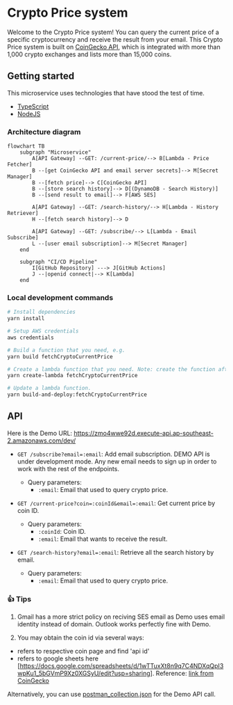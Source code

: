 # Crypto Price system

Welcome to the Crypto Price system! You can query the current price of a specific cryptocurrency and receive the result from your email.
This Crypto Price system is built on [CoinGecko API](https://docs.coingecko.com/v3.0.1/reference/introduction), which is integrated with more than 1,000 crypto exchanges and lists more than 15,000 coins.

## Getting started

This microservice uses technologies that have stood the test of time.

- [TypeScript](https://www.typescriptlang.org/)
- [NodeJS](https://docs.nestjs.com/)

### Architecture diagram

```mermaid
flowchart TB
    subgraph "Microservice"
        A[API Gateway] --GET: /current-price/--> B[Lambda - Price Fetcher]
        B --[get CoinGecko API and email server secrets]--> M[Secret Manager]
        B --[fetch price]--> C[CoinGecko API]
        B --[store search history]--> D[(DynamoDB - Search History)]
        B --[send result to email]--> F[AWS SES]

        A[API Gateway] --GET: /search-history/--> H[Lambda - History Retriever]
        H --[fetch search history]--> D

        A[API Gateway] --GET: /subscribe/--> L[Lambda - Email Subscribe]
        L --[user email subscription]--> M[Secret Manager]
    end

    subgraph "CI/CD Pipeline"
        I[GitHub Repository] ---> J[GitHub Actions]
        J --|openid connect|--> K[Lambda]
    end
```

### Local development commands

```bash
# Install dependencies
yarn install

# Setup AWS credentials
aws credentials

# Build a function that you need, e.g.
yarn build fetchCryptoCurrentPrice

# Create a lambda function that you need. Note: create the function after the build step.
yarn create-lambda fetchCryptoCurrentPrice

# Update a lambda function.
yarn build-and-deploy:fetchCryptoCurrentPrice
```

## API

Here is the Demo URL: https://zmo4wwe92d.execute-api.ap-southeast-2.amazonaws.com/dev/

- `GET /subscribe?email=:email`: Add email subscription. DEMO API is under development mode. Any new email needs to sign up in order to work with the rest of the endpoints.
  - Query parameters:
    - `:email`: Email that used to query crypto price.
- `GET /current-price?coin=:coinId&email=:email`: Get current price by coin ID.

  - Query parameters:
    - `:coinId`: Coin ID.
    - `:email`: Email that wants to receive the result.

- `GET /search-history?email=:email`: Retrieve all the search history by email.
  - Query parameters:
    - `:email`: Email that used to query crypto price.

### 👍 Tips
1. Gmail has a more strict policy on reciving SES email as Demo uses email identity instead of domain. Outlook works perfectly fine with Demo.

2. You may obtain the coin id via several ways:

- refers to respective coin page and find 'api id'
- refers to google sheets here [https://docs.google.com/spreadsheets/d/1wTTuxXt8n9q7C4NDXqQpI3wpKu1_5bGVmP9Xz0XGSyU/edit?usp=sharing]. Reference: [link from CoinGecko](https://docs.coingecko.com/v3.0.1/reference/simple-price)

Alternatively, you can use [postman_collection.json](https://github.com/biaoli0/CryptoPriceSystem#:~:text=33%20minutes%20ago-,postman_collection.json,-Add%20documentation) for the Demo API call.
